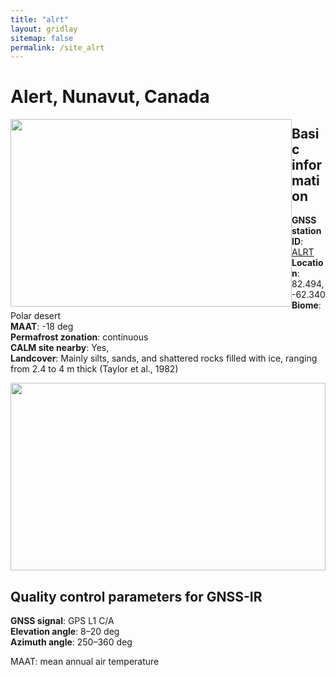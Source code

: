 ```yaml
---
title: "alrt"
layout: gridlay
sitemap: false
permalink: /site_alrt
---
```


# Alert, Nunavut, Canada

<div markdown="0" id="photo" class="col-sm-4" style="float:left">
    <img src="{{ site.url }}{{ site.baseurl }}/photos/alrt.jpg" width="450px" height="300px">
</div>

## Basic information
**GNSS station ID**:        [ALRT](https://webapp.geod.nrcan.gc.ca/geod/data-donnees/station/report-rapport.php?id=M029001)            
**Location**:               82.494, -62.340 <br/>
**Biome**:                  Polar desert <br/>
**MAAT**:                   -18 deg <br/>
**Permafrost zonation**:    continuous <br/>
**CALM site nearby**:       Yes, <br/>
**Landcover**:              Mainly silts, sands, and shattered rocks filled with ice, ranging from 2.4 to 4 m thick (Taylor et al., 1982) <br/>

<div markdown="0" id="ffz-map" class="col-sm-4">
    <img src="{{ site.url }}{{ site.baseurl }}/ffz/alrt.jpg" width="100%" height="300px">
</div>

## Quality control parameters for GNSS-IR
**GNSS signal**:            GPS L1 C/A <br/>
**Elevation angle**:        8–20 deg <br/>
**Azimuth angle**:          250–360 deg <br/>



<div markdown="0" id="notes" class="col-sm-12">
    MAAT: mean annual air temperature
</div>



